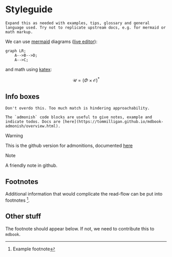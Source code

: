 # Styleguide

```admonish
Expand this as needed with examples, tips, glossary and general language used. Try not to replicate upstream docs, e.g. for mermaid or math markup.
```

We can use [mermaid](https://mermaid.js.org) diagrams ([live editor](https://mermaid.live)):

```mermaid
graph LR;
    A-->B-->D;
    A-->C;
```

and math using [katex](https://katex.org/docs/supported.html):

$$
  \mathcal{U} = ( \Phi \times \mathcal{O} )^*
$$

## Info boxes

```admonish warn
Don't overdo this. Too much match is hindering approachability.
```

```admonish example
The `admonish` code blocks are useful to give notes, example and indicate todos. Docs are [here](https://tommilligan.github.io/mdbook-admonish/overview.html).
```

> [!WARNING] 
> This is the github version for admonitions, documented [here](https://docs.github.com/en/get-started/writing-on-github/getting-started-with-writing-and-formatting-on-github/basic-writing-and-formatting-syntax#alerts)

> [!NOTE] 
> A friendly note in github.

## Footnotes

Additional information that would complicate the read-flow can be put into footnotes [^example].

[^example]: Example footnote

## Other stuff

The footnote should appear below. If not, we need to contribute this to `mdbook`.
